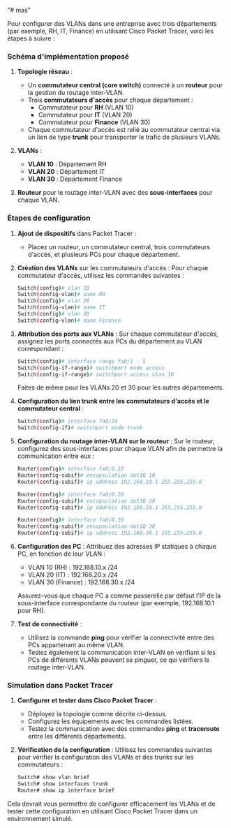 "# mas"

Pour configurer des VLANs dans une entreprise avec trois départements (par exemple, RH, IT, Finance) en utilisant Cisco Packet Tracer, voici les étapes à suivre :

### Schéma d'implémentation proposé

1. **Topologie réseau** :
   - Un **commutateur central (core switch)** connecté à un **routeur** pour la gestion du routage inter-VLAN.
   - Trois **commutateurs d'accès** pour chaque département :
     - Commutateur pour **RH** (VLAN 10)
     - Commutateur pour **IT** (VLAN 20)
     - Commutateur pour **Finance** (VLAN 30)
   - Chaque commutateur d'accès est relié au commutateur central via un lien de type **trunk** pour transporter le trafic de plusieurs VLANs.

2. **VLANs** :
   - **VLAN 10** : Département RH
   - **VLAN 20** : Département IT
   - **VLAN 30** : Département Finance

3. **Routeur** pour le routage inter-VLAN avec des **sous-interfaces** pour chaque VLAN.

### Étapes de configuration

1. **Ajout de dispositifs** dans Packet Tracer :
   - Placez un routeur, un commutateur central, trois commutateurs d'accès, et plusieurs PCs pour chaque département.

2. **Création des VLANs** sur les commutateurs d'accès :
   Pour chaque commutateur d'accès, utilisez les commandes suivantes :
   
   ```bash
   Switch(config)# vlan 10
   Switch(config-vlan)# name RH
   Switch(config)# vlan 20
   Switch(config-vlan)# name IT
   Switch(config)# vlan 30
   Switch(config-vlan)# name Finance
   ```

3. **Attribution des ports aux VLANs** :
   Sur chaque commutateur d'accès, assignez les ports connectés aux PCs du département au VLAN correspondant :
   
   ```bash
   Switch(config)# interface range fa0/1 - 5
   Switch(config-if-range)# switchport mode access
   Switch(config-if-range)# switchport access vlan 10
   ```

   Faites de même pour les VLANs 20 et 30 pour les autres départements.

4. **Configuration du lien trunk entre les commutateurs d'accès et le commutateur central** :
   
   ```bash
   Switch(config)# interface fa0/24
   Switch(config-if)# switchport mode trunk
   ```

5. **Configuration du routage inter-VLAN sur le routeur** :
   Sur le routeur, configurez des sous-interfaces pour chaque VLAN afin de permettre la communication entre eux :
   
   ```bash
   Router(config)# interface fa0/0.10
   Router(config-subif)# encapsulation dot1Q 10
   Router(config-subif)# ip address 192.168.10.1 255.255.255.0
   
   Router(config)# interface fa0/0.20
   Router(config-subif)# encapsulation dot1Q 20
   Router(config-subif)# ip address 192.168.20.1 255.255.255.0

   Router(config)# interface fa0/0.30
   Router(config-subif)# encapsulation dot1Q 30
   Router(config-subif)# ip address 192.168.30.1 255.255.255.0
   ```

6. **Configuration des PC** :
   Attribuez des adresses IP statiques à chaque PC, en fonction de leur VLAN :
   
   - VLAN 10 (RH) : 192.168.10.x /24
   - VLAN 20 (IT) : 192.168.20.x /24
   - VLAN 30 (Finance) : 192.168.30.x /24

   Assurez-vous que chaque PC a comme passerelle par défaut l'IP de la sous-interface correspondante du routeur (par exemple, 192.168.10.1 pour RH).

7. **Test de connectivité** :
   - Utilisez la commande **ping** pour vérifier la connectivité entre des PCs appartenant au même VLAN.
   - Testez également la communication inter-VLAN en vérifiant si les PCs de différents VLANs peuvent se pinguer, ce qui vérifiera le routage inter-VLAN.

### Simulation dans Packet Tracer

1. **Configurer et tester dans Cisco Packet Tracer** :
   - Déployez la topologie comme décrite ci-dessus.
   - Configurez les équipements avec les commandes listées.
   - Testez la communication avec des commandes **ping** et **traceroute** entre les différents départements.

2. **Vérification de la configuration** :
   Utilisez les commandes suivantes pour vérifier la configuration des VLANs et des trunks sur les commutateurs :
   
   ```bash
   Switch# show vlan brief
   Switch# show interfaces trunk
   Router# show ip interface brief
   ```

Cela devrait vous permettre de configurer efficacement les VLANs et de tester cette configuration en utilisant Cisco Packet Tracer dans un environnement simulé.
